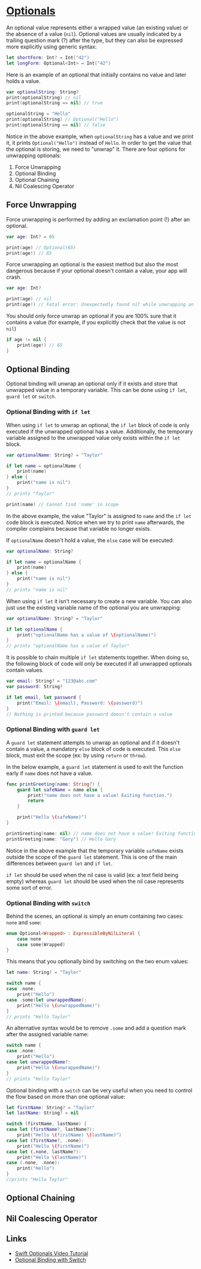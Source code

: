 # [Optionals](https://developer.apple.com/documentation/swift/optional)
An optional value represents either a wrapped value (an existing value) or the absence of a value (`nil`). Optional values are usually indicated by a trailing question mark (?) after the type, but they can also be expressed more explicitly using generic syntax:

```swift
let shortForm: Int? = Int("42")
let longForm: Optional<Int> = Int("42")
```
Here is an example of an optional that initially contains no value and later holds a value.

```swift
var optionalString: String?
print(optionalString) // nil
print(optionalString == nil) // true

optionalString = "Hello"
print(optionalString) // Optional("Hello")
print(optionalString == nil) // false
```
Notice in the above example, when `optionalString` has a value and we print it, it prints `Optional("Hello")` instead of `Hello`. In order to get the value that the optional is storing, we need to "unwrap" it. There are four options for unwrapping optionals:

1. Force Unwrapping
2. Optional Binding
3. Optional Chaining
4. Nil Coalescing Operator

## Force Unwrapping
Force unwrapping is performed by adding an exclamation point (!) after an optional.

```swift
var age: Int? = 65

print(age) // Optional(65)
print(age!) // 65
```

Force unwrapping an optional is the easiest method but also the most dangerous because if your optional doesn't contain a value, your app will crash.

```swift
var age: Int?

print(age) // nil
print(age!) // Fatal error: Unexpectedly found nil while unwrapping an Optional value
```


You should only force unwrap an optional if you are 100% sure that it contains a value (for example, if you explicitly check that the value is not `nil`)

```swift
if age != nil {
    print(age!) // 65
}
```


## Optional Binding

Optional binding will unwrap an optional only if it exists and store that unwrapped value in a temporary variable. This can be done using `if let`, `guard let` or `switch`.

### Optional Binding with `if let`
When using `if let` to unwrap an optional, the `if let` block of code is only executed if the unwrapped optional has a value. Additionally, the temporary variable assigned to the unwrapped value only exists within the `if let` block.

```swift
var optionalName: String? = "Taylor"

if let name = optionalName {
    print(name)
} else {
    print("name is nil")
}
// prints "Taylor"

print(name) // Cannot find 'name' in scope
```
In the above example, the value "Taylor" is assigned to `name` and the `if let` code block is executed. Notice when we try to print `name` afterwards, the compiler complains because that variable no longer exists.

If `optionalName` doesn't hold a value, the `else` case will be executed:

```swift
var optionalName: String?

if let name = optionalName {
    print(name)
} else {
    print("name is nil")
}
// prints "name is nil"
```
When using `if let` it isn't necessary to create a new variable. You can also just use the existing variable name of the optional you are unwrapping:

```swift
var optionalName: String? = "Taylor"

if let optionalName {
    print("optionalName has a value of \(optionalName)")
}
// prints "optionalName has a value of Taylor"
```

It is possible to chain multiple `if let` statements together. When doing so, the following block of code will only be executed if all unwrapped optionals contain values.

```swift
var email: String? = "123@abc.com"
var password: String?

if let email, let password {
    print("Email: \(email), Password: \(password)")
}
// Nothing is printed because password doesn't contain a value
```

### Optional Binding with `guard let`

A `guard let` statement attempts to unwrap an optional and if it doesn't contain a value, a mandatory `else` block of code is executed. This `else` block, must exit the scope (ex: by using `return` or `throw`).

In the below example, a `guard let` statement is used to exit the function early if `name` does not have a value.

```swift
func printGreeting(name: String?) {
    guard let safeName = name else {
        print("name does not have a value! Exiting function.")
        return
    }

    print("Hello \(safeName)")
}

printGreeting(name: nil) // name does not have a value! Exiting function.
printGreeting(name: "Gary") // Hello Gary
```
Notice in the above example that the temporary variable `safeName` exists outside the scope of the `guard let` statement. This is one of the main differences between `guard let` and `if let`.

`if let` should be used when the nil case is valid (ex: a text field being empty) whereas `guard let` should be used when the nil case represents some sort of error.

### Optional Binding with `switch`

Behind the scenes, an optional is simply an enum containing two cases: `none` and `some`:

```swift
enum Optional<Wrapped> : ExpressibleByNilLiteral {
    case none
    case some(Wrapped)
}
```

This means that you optionally bind by switching on the two enum values:

```swift
let name: String? = "Taylor"

switch name {
case .none:
    print("Hello")
case .some(let unwrappedName):
    print("Hello \(unwrappedName)")
}
// prints "Hello Taylor"
```
An alternative syntax would be to remove `.some` and add a question mark after the assigned variable name:

```swift
switch name {
case .none:
    print("Hello")
case let unwrappedName?:
    print("Hello \(unwrappedName)")
}
// prints "Hello Taylor"
```
Optional binding with a `switch` can be very useful when you need to control the flow based on more than one optional value:

```swift
let firstName: String? = "Taylor"
let lastName: String? = nil

switch (firstName, lastName) {
case let (firstName?, lastName?):
    print("Hello \(firstName) \(lastName)")
case let (firstName?, .none):
    print("Hello \(firstName)")
case let (.none, lastName?):
    print("Hello \(lastName)")
case (.none, .none):
    print("Hello")
}
//prints "Hello Taylor"
```

## Optional Chaining

## Nil Coalescing Operator

## Links
* [Swift Optionals Video Tutorial](https://www.youtube.com/watch?v=ZL8BFK8bVjk&ab_channel=SeanAllen)
* [Optional Binding with Switch](https://sarunw.com/posts/optional-binding-switch-case/)

